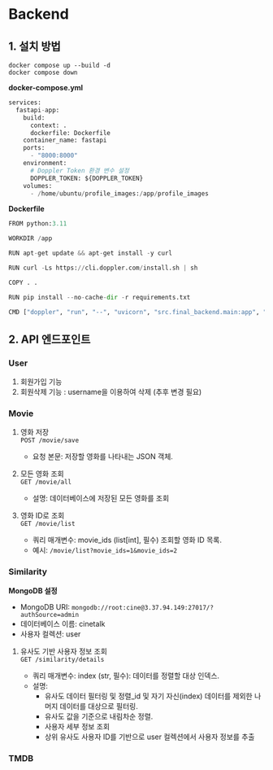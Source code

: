 # Backend
## 1. 설치 방법
```
docker compose up --build -d
docker compose down 
```

**docker-compose.yml**
```python
services:
  fastapi-app:
    build:
      context: .
      dockerfile: Dockerfile
    container_name: fastapi
    ports:
      - "8000:8000"
    environment:
      # Doppler Token 환경 변수 설정
      DOPPLER_TOKEN: ${DOPPLER_TOKEN}
    volumes:
      - /home/ubuntu/profile_images:/app/profile_images
```

**Dockerfile**
```python
FROM python:3.11

WORKDIR /app

RUN apt-get update && apt-get install -y curl

RUN curl -Ls https://cli.doppler.com/install.sh | sh

COPY . .

RUN pip install --no-cache-dir -r requirements.txt

CMD ["doppler", "run", "--", "uvicorn", "src.final_backend.main:app", "--host", "0.0.0.0", "--port", "8000"]
```

## 2. API 엔드포인트
### User
1. 회원가입 기능 
2. 회원삭제 기능 : username을 이용하여 삭제
                  (추후 변경 필요)

### Movie 
1. 영화 저장<br>
    `POST /movie/save`

    - 요청 본문: 저장할 영화를 나타내는 JSON 객체.
    
2. 모든 영화 조회<br>
    `GET /movie/all`
    
    - 설명: 데이터베이스에 저장된 모든 영화를 조회

3. 영화 ID로 조회<br>
    `GET /movie/list`

    - 쿼리 매개변수: movie_ids (list[int], 필수) 조회할 영화 ID 목록.
    - 예시: `/movie/list?movie_ids=1&movie_ids=2`

### Similarity 
**MongoDB 설정**

- MongoDB URI: `mongodb://root:cine@3.37.94.149:27017/?authSource=admin`
- 데이터베이스 이름: cinetalk
- 사용자 컬렉션: user

1. 유사도 기반 사용자 정보 조회<br>
    `GET /similarity/details`

    - 쿼리 매개변수: index (str, 필수): 데이터를 정렬할 대상 인덱스.
    - 설명: 
        - 유사도 데이터 필터링 및 정렬_id 및 자기 자신(index) 데이터를 제외한 나머지 데이터를 대상으로 필터링.
        - 유사도 값을 기준으로 내림차순 정렬.
        - 사용자 세부 정보 조회
        - 상위 유사도 사용자 ID를 기반으로 user 컬렉션에서 사용자 정보를 추출

### TMDB 

